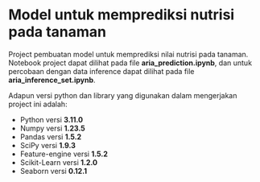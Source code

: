 # Model untuk memprediksi nutrisi pada tanaman

Project pembuatan model untuk memprediksi nilai nutrisi pada tanaman. Notebook project dapat dilihat pada file <b>aria_prediction.ipynb</b>, dan untuk percobaan dengan data inference dapat dilihat pada file <b>aria_inference_set.ipynb</b>.

Adapun versi python dan library yang digunakan dalam mengerjakan project ini adalah:
<ul>
    <li>Python versi <b>3.11.0</b></li>
    <li>Numpy versi <b>1.23.5</b></li>
    <li>Pandas versi <b>1.5.2</b></li>
    <li>SciPy versi <b>1.9.3</b></li>
    <li>Feature-engine versi <b>1.5.2</b></li>
    <li>Scikit-Learn versi <b>1.2.0</b></li>
    <li>Seaborn versi <b>0.12.1</b></li>
</ul>
